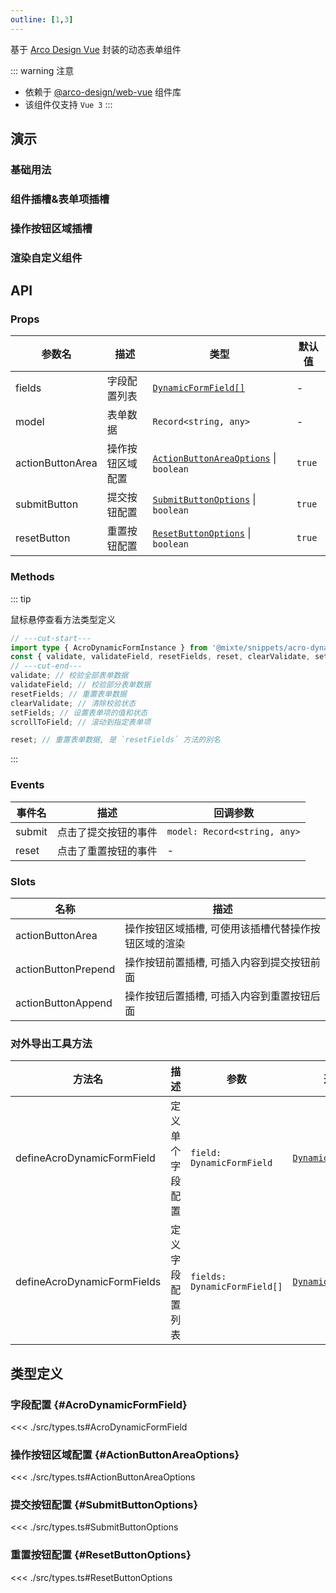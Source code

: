 ```yaml
---
outline: [1,3]
---
```


基于 [Arco Design Vue](https://arco.design/vue) 封装的动态表单组件

::: warning 注意
  - 依赖于 [@arco-design/web-vue](https://www.npmjs.com/package/@arco-design/web-vue) 组件库
  - 该组件仅支持 `Vue 3`
:::

## 演示

### 基础用法

### 组件插槽&表单项插槽

### 操作按钮区域插槽

### 渲染自定义组件

## API

### Props

| 参数名 | 描述 | 类型 | 默认值 |
| --- | --- | --- | --- |
| fields | 字段配置列表 | [`DynamicFormField[]`](#AcroDynamicFormField) | - |
| model | 表单数据 | `Record<string, any>` | - |
| actionButtonArea | 操作按钮区域配置 | [`ActionButtonAreaOptions`](#ActionButtonAreaOptions) \| `boolean` | `true` |
| submitButton | 提交按钮配置 | [`SubmitButtonOptions`](#SubmitButtonOptions) \| `boolean` | `true` |
| resetButton | 重置按钮配置 | [`ResetButtonOptions`](#ResetButtonOptions) \| `boolean` | `true` |

### Methods

::: tip <div flex="~ items-center gap-2" pl-6><i-material-symbols-arrow-cool-down-rounded class="size-4" /> 鼠标悬停查看方法类型定义</div>
```ts twoslash
// ---cut-start---
import type { AcroDynamicFormInstance } from '@mixte/snippets/acro-dynamic-form';
const { validate, validateField, resetFields, reset, clearValidate, setFields, scrollToField } = {} as AcroDynamicFormInstance;
// ---cut-end---
validate; // 校验全部表单数据
validateField; // 校验部分表单数据
resetFields; // 重置表单数据
clearValidate; // 清除校验状态
setFields; // 设置表单项的值和状态
scrollToField; // 滚动到指定表单项

reset; // 重置表单数据, 是 `resetFields` 方法的别名
```
:::

### Events

| 事件名 | 描述 | 回调参数 |
| --- | --- | --- |
| submit | 点击了提交按钮的事件 | `model: Record<string, any>` |
| reset | 点击了重置按钮的事件 | - |

### Slots

| 名称 | 描述 |
| --- | --- |
| actionButtonArea | 操作按钮区域插槽, 可使用该插槽代替操作按钮区域的渲染 |
| actionButtonPrepend | 操作按钮前置插槽, 可插入内容到提交按钮前面 |
| actionButtonAppend | 操作按钮后置插槽, 可插入内容到重置按钮后面 |

### 对外导出工具方法

| 方法名 | 描述 | 参数 | 返回值 |
| --- | --- | --- | --- |
| defineAcroDynamicFormField | 定义单个字段配置 | `field: DynamicFormField` | [`DynamicFormField`](#AcroDynamicFormField) |
| defineAcroDynamicFormFields | 定义字段配置列表 | `fields: DynamicFormField[]` | [`DynamicFormField[]`](#AcroDynamicFormField) |

## 类型定义

### 字段配置 {#AcroDynamicFormField}
<<< ./src/types.ts#AcroDynamicFormField

### 操作按钮区域配置 {#ActionButtonAreaOptions}
<<< ./src/types.ts#ActionButtonAreaOptions

### 提交按钮配置 {#SubmitButtonOptions}
<<< ./src/types.ts#SubmitButtonOptions

### 重置按钮配置 {#ResetButtonOptions}
<<< ./src/types.ts#ResetButtonOptions
